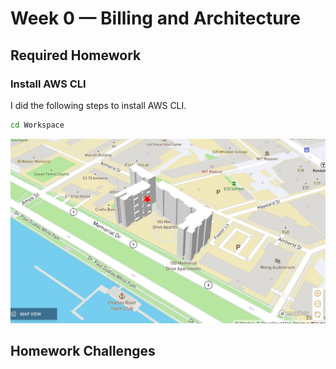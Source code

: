 # Week 0 — Billing and Architecture

## Required Homework

### Install AWS CLI

I did the following steps to install AWS CLI.

```sh
cd Workspace
```

![Test image](assets/location.webp)

## Homework Challenges
